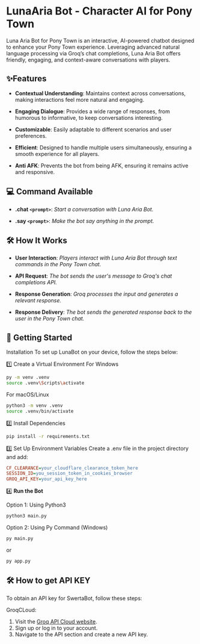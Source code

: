# LunaAria Bot - Character AI for Pony Town

Luna Aria Bot for Pony Town is an interactive, AI-powered chatbot designed to enhance your Pony Town experience. Leveraging advanced natural language processing via Groq’s chat completions, Luna Aria Bot offers friendly, engaging, and context-aware conversations with players.

## ✨Features

- **Contextual Understanding**: Maintains context across conversations, making interactions feel more natural and engaging.

- **Engaging Dialogue**: Provides a wide range of responses, from humorous to informative, to keep conversations interesting.

- **Customizable**: Easily adaptable to different scenarios and user preferences.

- **Efficient**: Designed to handle multiple users simultaneously, ensuring a smooth experience for all players.

- **Anti AFK**: Prevents the bot from being AFK, ensuring it remains active and responsive.

## 💻 Command Available
- **.chat `<prompt>`**: _Start a conversation with Luna Aria Bot._

- **.say `<prompt>`**: _Make the bot say anything in the prompt._


## 🛠 How It Works

- **User Interaction**: _Players interact with Luna Aria Bot through text commands in the Pony Town chat._

- **API Request**: _The bot sends the user's message to Groq's chat completions API._

- **Response Generation**: _Groq processes the input and generates a relevant response._

- **Response Delivery**: _The bot sends the generated response back to the user in the Pony Town chat._

## 🚀 Getting Started

Installation
To set up LunaBot on your device, follow the steps below:

1️⃣ Create a Virtual Environment
For Windows

```Bash
py -m venv .venv
source .venv\Scripts\activate
```

For macOS/Linux

```Bash
python3 -m venv .venv
source .venv/bin/activate
```

2️⃣ Install Dependencies

```Bash
pip install -r requirements.txt
```

3️⃣ Set Up Environment Variables
Create a .env file in the project directory and add:

```Ini
CF_CLEARANCE=your_cloudflare_clearance_token_here
SESSION_ID=you_session_token_in_cookies_browser
GROQ_API_KEY=your_api_key_here
```

4️⃣ **Run the Bot**

Option 1: Using Python3

```Bash
python3 main.py
```

Option 2: Using Py Command (Windows)

```Bash
py main.py
```

or

```Bash
py app.py
```

## 🛠️ How to get API KEY

To obtain an API key for SwertaBot, follow these steps:

GroqCLoud:

1. Visit the [Groq API Cloud website](https://console.groq.com/playground).
2. Sign up or log in to your account.
3. Navigate to the API section and create a new API key.